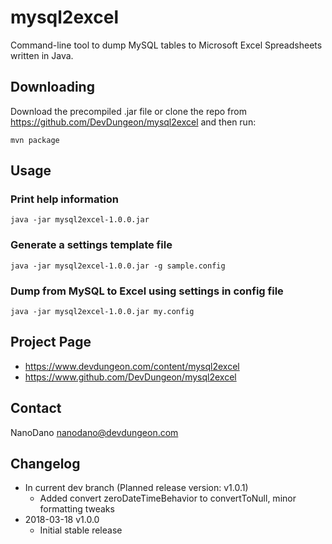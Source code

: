 mysql2excel
=============

Command-line tool to dump MySQL tables to Microsoft Excel Spreadsheets written
in Java.


## Downloading

Download the precompiled .jar file or clone the repo from
https://github.com/DevDungeon/mysql2excel and then run:

    mvn package


## Usage

### Print help information

    java -jar mysql2excel-1.0.0.jar

### Generate a settings template file

    java -jar mysql2excel-1.0.0.jar -g sample.config

### Dump from MySQL to Excel using settings in config file

    java -jar mysql2excel-1.0.0.jar my.config


## Project Page

* https://www.devdungeon.com/content/mysql2excel
* https://www.github.com/DevDungeon/mysql2excel

## Contact

NanoDano <nanodano@devdungeon.com>


## Changelog

* In current dev branch (Planned release version: v1.0.1)
    * Added convert zeroDateTimeBehavior to convertToNull, minor formatting tweaks
* 2018-03-18 v1.0.0
    * Initial stable release
